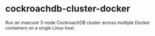 # cockroachdb-cluster-docker
Run an insecure 3-node CockroachDB cluster across multiple Docker containers on a single Linux host.
